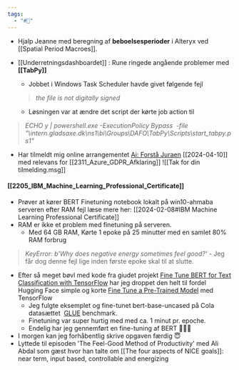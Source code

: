```yaml
---
tags:
  - "#📅"
---
```

- Hjalp Jeanne med beregning af **beboelsesperioder** i Alteryx ved [[Spatial Period Macroes]].
- [[Underretningsdashboardet]] : Rune ringede angående problemer med **[[TabPy]]** 
	- Jobbet i Windows Task Scheduler havde givet følgende fejl
	>*the file is not digitally signed* 

	- Løsningen var at ændre det script der kørte job action til 

> 	*ECHO y | powershell.exe -ExecutionPolicy Bypass  -file "\\intern.gladsaxe.dk\ns1\bi\Groups\DAFO\TabPy\Scripts\start_tabpy.ps1"*

- Har tilmeldt  mig online arrangementet [Ai: Forstå Juraen](https://www.komponent.dk/forvaltning/ai-forstaa-juraen) [[2024-04-10]] med relevans for [[2311_Azure_GDPR_Afklaring]]  ![[Tak for din tilmelding.msg]]
#### [[2205_IBM_Machine_Learning_Professional_Certificate]]
- Prøver at kører BERT Finetuning notebook lokalt på win10-ahmaba serveren efter RAM fejl læse mere her: [[2024-02-08#IBM Machine Learning Professional Certificate]] 
- RAM er ikke et problem med finetuning på serveren. 
	- Med 64 GB RAM, Kørte 1 epoke på 25 minutter med en samlet 80% RAM forbrug
> *KeyError: b'Why does negative energy sometimes feel good?'*
	-  Jeg får dog denne fejl lige inden første epoke skal til at slutte. 

- Efter så meget bøvl med kode fra giudet projekt  [Fine Tune BERT for Text Classification with TensorFlow](https://www.coursera.org/learn/fine-tune-bert-tensorflow/home/welcome) har jeg droppet den helt til fordel Hugging Face simple og korte [Fine Tune a Pre-Trained Model](https://huggingface.co/docs/transformers/en/training#fine-tune-a-pretrained-model) med TensorFlow 
	- Jeg fulgte eksemplet og fine-tunet bert-base-uncased på Cola datasættet  [GLUE](https://huggingface.co/datasets/glue) benchmark. 
	- Finetuning  var super hurtig med med ca. 1 minut pr. epoche.
	- Endelig har jeg gennemført en fine-tuning af BERT 👏👏👏
- I morgen kan jeg forhåbentlig skrive opgaven færdig 😇
- Lyttede til episoden 'The Feel-Good Method of Productivity' med Ali Abdal som gæst hvor han talte om [[The four aspects of NICE goals]]: near term, input based, controllable and energizing
